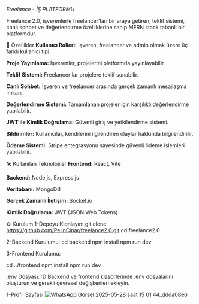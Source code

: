 *Freelance - İŞ PLATFORMU*

Freelance 2.0, işverenlerle freelancer'ları bir araya getiren, teklif sistemi, canlı sohbet ve değerlendirme özelliklerine sahip MERN stack tabanlı bir platformdur.

🚀 Özellikler
**Kullanıcı Rolleri:** İşveren, freelancer ve admin olmak üzere üç farklı kullanıcı tipi.

**Proje Yayınlama:** İşverenler, projelerini platformda yayınlayabilir.

**Teklif Sistemi:** Freelancer'lar projelere teklif sunabilir.

**Canlı Sohbet:** İşveren ve freelancer arasında gerçek zamanlı mesajlaşma imkanı.

**Değerlendirme Sistemi:** Tamamlanan projeler için karşılıklı değerlendirme yapılabilir.

**JWT ile Kimlik Doğrulama:** Güvenli giriş ve yetkilendirme sistemi.

**Bildirimler:** Kullanıcılar, kendilerini ilgilendiren olaylar hakkında bilgilendirilir.

**Ödeme Sistemi:** Stripe entegrasyonu sayesinde güvenli ödeme işlemleri yapılabilir.


🛠️ Kullanılan Teknolojiler
**Frontend:** React, Vite

**Backend:** Node.js, Express.js

**Veritabanı:** MongoDB

**Gerçek Zamanlı İletişim:** Socket.io

**Kimlik Doğrulama:** JWT (JSON Web Tokens)

⚙️ Kurulum
1-Depoyu Klonlayın:
git clone https://github.com/PelinCinar/freelance2.0.git
cd freelance2.0

2-Backend Kurulumu:
cd backend
npm install
npm run dev

3-Frontend Kurulumu:

cd ../frontend
npm install
npm run dev

.env Dosyası: :D
Backend ve frontend klasörlerinde .env dosyalarını oluşturun ve gerekli çevresel değişkenleri ekleyin.

1-Profil Sayfası 
![WhatsApp Görsel 2025-05-28 saat 15 01 44_ddda08e6](https://github.com/user-attachments/assets/c2f18189-14cf-47f0-8b0c-8e98eb2223ba)
